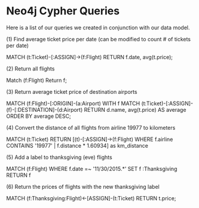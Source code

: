 # Neo4j Cypher Queries

Here is a list of our queries we created in conjunction with our data model.

(1) Find average ticket price per date (can be modified to count # of tickets per date)


MATCH (t:Ticket)-[:ASSIGN]->(f:Flight)
RETURN f.date, avg(t.price);


(2) Return all flights


Match (f:Flight)
Return f;


(3) Return average ticket price of destination airports


MATCH (f:Flight)-[:ORIGIN]-(a:Airport)
WITH f
MATCH (t:Ticket)-[:ASSIGN]-(f)-[:DESTINATION]-(d:Airport)
RETURN d.name, avg(t.price) AS average ORDER BY average DESC;


(4) Convert the distance of all flights from airline 19977 to kilometers


MATCH (t:Ticket)
RETURN
[(t)-[:ASSIGN]->(f:Flight) WHERE f.airline CONTAINS '19977' | f.distance * 1.60934] as km_distance


(5) Add a label to thanksgiving (eve) flights


MATCH (f:Flight) WHERE f.date =~ '11/30/2015.*'
SET f :Thanksgiving
RETURN f


(6) Return the prices of flights with the new thanksgiving label


MATCH (f:Thanksgiving:Flight)<-[ASSIGN]-(t:Ticket) RETURN t.price;

